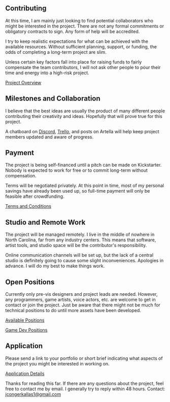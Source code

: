 ## Contributing
At this time, I am mainly just looking to find potential collaborators who might be interested in the project.  There are not any  formal commitments or obligatory contracts to sign.  Any form of help will be accredited.

I try to keep realistic expectations for what can be achieved with the available resources.  Without sufficient planning, support, or funding, the odds of completing a long-term project are slim.  

Unless certain key factors fall into place for raising funds to fairly compensate the team contributors, I will not ask other people to pour their time and energy into a high-risk project.

[Project Overview](https://github.com/jcongerkallas1/Folkvangr/blob/game-design/DOCUMENTATION.md)

## Milestones and Collaboration
I believe that the best ideas are usually the product of many different people contributing their creativity and ideas.  Hopefully that will prove true for this project.  

A chatboard on [Discord](https://discordapp.com/channels/326900944862314506), [Trello](https://trello.com/b/b2Wf4KYK/folkvangr), and posts on Artella will help keep project members updated and aware of progress.

## Payment
The project is being self-financed until a pitch can be made on Kickstarter. Nobody is expected to work for free or to commit long-term without compensation.

Terms will be negotiated privately.  At this point in time, most of my personal savings have already been used up, so full-time payment will only be feasible after crowdfunding.

[Terms and Conditions](https://github.com/jcongerkallas1/Folkvangr/blob/game-design/Jobs/Terms%20and%20Conditions.md)

## Studio and Remote Work
The project will be managed remotely.  I live in the middle of nowhere in North Carolina, far from any industry centers.  This means that software, artist tools, and studio space will be the contributor's responsibility.

Online communication channels will be set up, but the lack of a central studio is definitely going to cause some slight inconveniences.  Apologies in advance.  I will do my best to make things work.

## Open Positions
Currently only pre-vis designers and project leads are needed.  However, any programmers, game artists, voice actors, etc. are welcome to get in contact or join the project.  Just be aware that there might not be much for technical positions to do until more assets have been developed.

[Available Positions](https://github.com/jcongerkallas1/Folkvangr/blob/game-design/Jobs/Available%20Positions.md)

[Game Dev Positions](https://github.com/jcongerkallas1/Folkvangr/blob/game-design/Jobs/Game%20Dev%20Positions.md)

## Application
Please send a link to your portfolio or short brief indicating what aspects of the project you might be interested in working on. 

[Application Details](https://github.com/jcongerkallas1/Folkvangr/blob/game-design/Jobs/Application.md)

Thanks for reading this far.  If there are any questions about the project, feel free to contact me by email.  I generally try to reply within 48 hours.
Contact: jcongerkallas1@gmail.com

